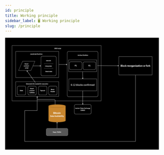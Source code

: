 ```yaml
---
id: principle 
title: Working principle
sidebar_label: 🖥️ Working principle
slug: /principle 
---
```


![](./guide/img/1716045757111.jpg)